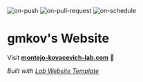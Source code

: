 
  ![on-push](../../actions/workflows/on-push.yaml/badge.svg)
  ![on-pull-request](../../actions/workflows/on-pull-request.yaml/badge.svg)
  ![on-schedule](../../actions/workflows/on-schedule.yaml/badge.svg)

  # gmkov's Website

  Visit **[montejo-kovacevich-lab.com](http://montejo-kovacevich-lab.com)** 🚀

  _Built with [Lab Website Template](https://greene-lab.gitbook.io/lab-website-template-docs)_
